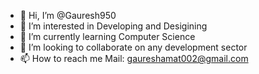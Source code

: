 - 👋 Hi, I’m @Gauresh950
- 👀 I’m interested in Developing and Desigining
- 🌱 I’m currently learning Computer Science
- 💞️ I’m looking to collaborate on any development sector
- 📫 How to reach me  Mail: gaureshamat002@gmail.com

<!---
Gauresh950/Gauresh950 is a ✨ special ✨ repository because its `README.md` (this file) appears on your GitHub profile.
You can click the Preview link to take a look at your changes.
--->
